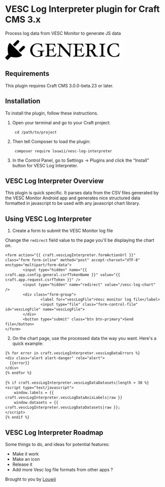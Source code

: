# VESC Log Interpreter plugin for Craft CMS 3.x

Process log data from VESC Monitor to generate JS data

![Screenshot](resources/img/plugin-logo.png)

## Requirements

This plugin requires Craft CMS 3.0.0-beta.23 or later.

## Installation

To install the plugin, follow these instructions.

1. Open your terminal and go to your Craft project:

        cd /path/to/project

2. Then tell Composer to load the plugin:

        composer require louwii/vesc-log-interpreter

3. In the Control Panel, go to Settings → Plugins and click the “Install” button for VESC Log Interpreter.

## VESC Log Interpreter Overview

This plugin is quick specific. It parses data from the CSV files generated by the VESC Monitor Android app and generates nice structured data formatted in javascript to be used with any javascript chart library.

## Using VESC Log Interpreter

1. Create a form to submit the VESC Monitor log file

Change the `redirect` field value to the page you'll be displaying the chart on.

```
<form action="{{ craft.vescLogInterpreter.formActionUrl }}" class="form form-inline" method="post" accept-charset="UTF-8" enctype="multipart/form-data">
        <input type="hidden" name="{{ craft.app.config.general.csrfTokenName }}" value="{{ craft.app.request.csrfToken }}" />
        <input type="hidden" name="redirect" value="/vesc-log-chart" />
        <div class="form-group">
                <label for="vescLogFile">Vesc monitor log file</label>
                <input type="file" class="form-control-file" id="vescLogFile" name="vescLogFile">
        </div>
        <button type="submit" class="btn btn-primary">Send file</button>
</form>
```

2. On the chart page, use the processed data the way you want. Here's a quick example:

```
{% for error in craft.vescLogInterpreter.vescLogDataErrors %}
<div class="alert alert-danger" role="alert">
  {{error}}
</div>
{% endfor %}

{% if craft.vescLogInterpreter.vescLogDataDatasets|length > 30 %}
<script type="text/javascript">
    window.labels = {{ craft.vescLogInterpreter.vescLogDataAxisLabels|raw }}
    window.datasets = {{ craft.vescLogInterpreter.vescLogDataDatasets|raw }};
</script>
{% endif %}
```

## VESC Log Interpreter Roadmap

Some things to do, and ideas for potential features:

* Make it work
* Make an icon
* Release it
* Add more Vesc log file formats from other apps ?

Brought to you by [Louwii](http://github.com/louwii)
